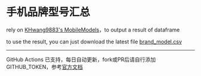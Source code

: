 # 手机品牌型号汇总
rely on [KHwang9883's MobileModels](https://github.com/KHwang9883/MobileModels)，to output a result of dataframe

to use the result, you can just download the latest file [brand_model.csv](https://github.com/jantacy/mobilemodels/blob/main/brand_model.csv)

---
GitHub Actions 已支持，每日自动更新，fork或PR后请自行添加GITHUB_TOKEN，参考[官方文档](https://docs.github.com/cn/actions/security-guides/automatic-token-authentication)
